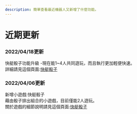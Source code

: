 ```yaml
---
description: 簡單查看最近機器人又新增了什麼功能。
---
```


# 近期更新

### 2022/04/18更新

快艇骰子功能升級 -現在能1\~4人共同遊玩，而且執行更加輕便快速。\
詳細請見這個頁面:[快艇骰子](../game/yacht-dice.md)

### 2022/04/06更新

新增小遊戲:快艇骰子\
藉由骰子排出組合的小遊戲，目前僅能2人遊玩。\
關於遊戲的細節說明請見這個頁面:[快艇骰子](../game/yacht-dice.md)

